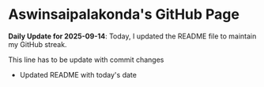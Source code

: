 # Aswinsaipalakonda's GitHub Page

**Daily Update for 2025-09-14**: Today, I updated the README file to maintain my GitHub streak.

This line has to be update with commit changes
 - Updated README with today's date 
